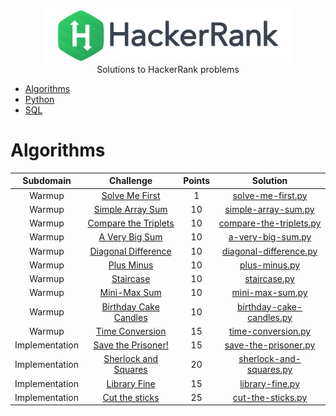 <p align="center">
    <a href="https://www.hackerrank.com/shubhamkhan">
        <img height=85 src="../logo_wordmark.svg">
    </a>
    <br>Solutions to HackerRank problems
</p>

* [Algorithms](#)
* [Python](../python)
* [SQL](../sql)

# Algorithms

| Subdomain | Challenge | Points | Solution |
|:---------:|:---------:|:------:|:--------:|
| Warmup | [Solve Me First](https://www.hackerrank.com/challenges/solve-me-first) | 1 | [solve-me-first.py](https://github.com/shubhamkhan/HackerRank_Solutions/blob/master/Algorithms/solve-me-first.py) |
| Warmup | [Simple Array Sum](https://www.hackerrank.com/challenges/simple-array-sum) | 10 | [simple-array-sum.py](https://github.com/shubhamkhan/HackerRank_Solutions/blob/master/Algorithms/simple-array-sum.py) |
| Warmup | [Compare the Triplets](https://www.hackerrank.com/challenges/compare-the-triplets) | 10 | [compare-the-triplets.py](https://github.com/shubhamkhan/HackerRank_Solutions/blob/master/Algorithms/compare-the-triplets.py) |
| Warmup | [A Very Big Sum](https://www.hackerrank.com/challenges/a-very-big-sum) | 10 | [a-very-big-sum.py](https://github.com/shubhamkhan/HackerRank_Solutions/blob/master/Algorithms/a-very-big-sum.py) |
| Warmup | [Diagonal Difference](https://www.hackerrank.com/challenges/diagonal-difference) | 10 | [diagonal-difference.py](https://github.com/shubhamkhan/HackerRank_Solutions/blob/master/Algorithms/diagonal-difference.py) |
| Warmup | [Plus Minus](https://www.hackerrank.com/challenges/plus-minus) | 10 | [plus-minus.py](https://github.com/shubhamkhan/HackerRank_Solutions/blob/master/Algorithms/plus-minus.py) |
| Warmup | [Staircase](https://www.hackerrank.com/challenges/staircase) | 10 | [staircase.py](https://github.com/shubhamkhan/HackerRank_Solutions/blob/master/Algorithms/staircase.py) |
| Warmup | [Mini-Max Sum](https://www.hackerrank.com/challenges/mini-max-sum) | 10 | [mini-max-sum.py](https://github.com/shubhamkhan/HackerRank_Solutions/blob/master/Algorithms/mini-max-sum.py) |
| Warmup | [Birthday Cake Candles](https://www.hackerrank.com/challenges/birthday-cake-candles) | 10 | [birthday-cake-candles.py](https://github.com/shubhamkhan/HackerRank_Solutions/blob/master/Algorithms/birthday-cake-candles.py) |
| Warmup | [Time Conversion](https://www.hackerrank.com/challenges/time-conversion) | 15 | [time-conversion.py](https://github.com/shubhamkhan/HackerRank_Solutions/blob/master/Algorithms/time-conversion.py) |
| Implementation | [Save the Prisoner!](https://www.hackerrank.com/challenges/save-the-prisoner) | 15 | [save-the-prisoner.py](https://github.com/shubhamkhan/HackerRank_Solutions/blob/master/Algorithms/save-the-prisoner.py) |
| Implementation | [Sherlock and Squares](https://www.hackerrank.com/challenges/sherlock-and-squares) | 20 | [sherlock-and-squares.py](https://github.com/shubhamkhan/HackerRank_Solutions/blob/master/Algorithms/sherlock-and-squares.py) |
| Implementation | [Library Fine](https://www.hackerrank.com/challenges/library-fine) | 15 | [library-fine.py](https://github.com/shubhamkhan/HackerRank_Solutions/blob/master/Algorithms/library-fine.py) |
| Implementation | [Cut the sticks](https://www.hackerrank.com/challenges/cut-the-sticks) | 25 | [cut-the-sticks.py](https://github.com/shubhamkhan/HackerRank_Solutions/blob/master/Algorithms/cut-the-sticks.py) |
